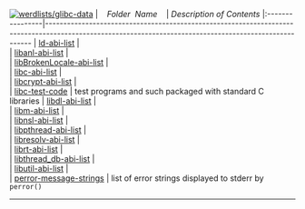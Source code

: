[![werdlists/glibc-data](https://img.shields.io/badge/werdlists-glibc_data-purple.svg?logo=github&style=popout&longCache=true)](# "werdlists/glibc-data")
|&nbsp;&nbsp;&nbsp;&nbsp;_Folder&nbsp;&nbsp;Name_&nbsp;&nbsp;&nbsp;&nbsp;| _Description of Contents_
|:----------------|--------------------------------------------------------------------------------------------------------------------------------------------------------
| [ld-abi-list](ld-abi-list.txt) |  
| [libanl-abi-list](libanl-abi-list.txt) |  
| [libBrokenLocale-abi-list](libBrokenLocale-abi-list.txt) |  
| [libc-abi-list](libc-abi-list.txt) |  
| [libcrypt-abi-list](libcrypt-abi-list.txt) |  
| [libc-test-code](libc-test-code.txt) |  test programs and such packaged with standard C libraries 
| [libdl-abi-list](libdl-abi-list.txt) |  
| [libm-abi-list](libm-abi-list.txt) |  
| [libnsl-abi-list](libnsl-abi-list.txt) |  
| [libpthread-abi-list](libpthread-abi-list.txt) |  
| [libresolv-abi-list](libresolv-abi-list.txt) |  
| [librt-abi-list](librt-abi-list.txt) |  
| [libthread_db-abi-list](libthread_db-abi-list.txt) |  
| [libutil-abi-list](libutil-abi-list.txt) |  
| [perror-message-strings](perror-message-strings.txt) |  list of error strings displayed to stderr by `perror()` 

* * *

